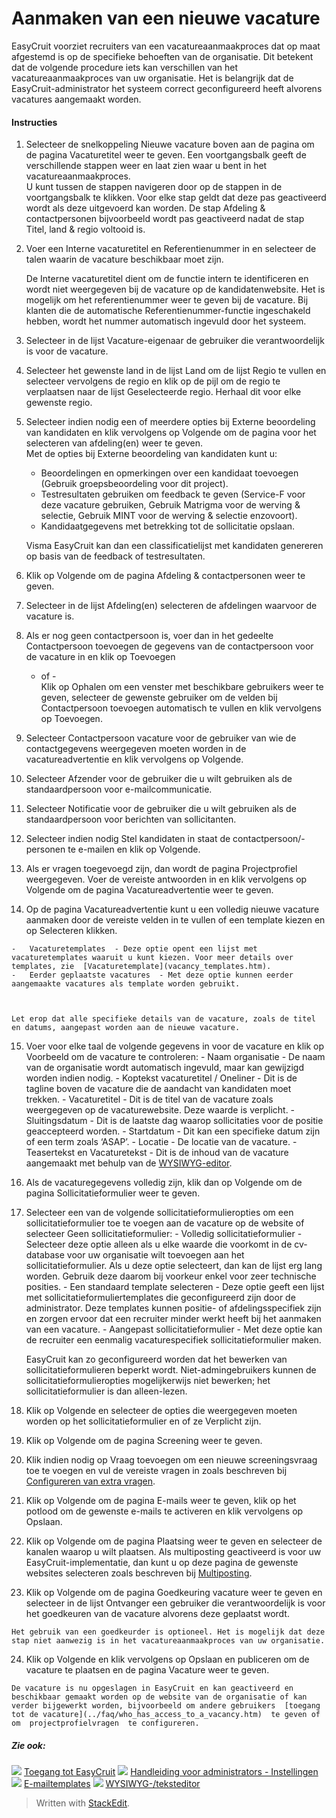 # Aanmaken van een nieuwe vacature

EasyCruit voorziet recruiters van een vacatureaanmaakproces dat op maat afgestemd is op de specifieke behoeften van de organisatie. Dit betekent dat de volgende procedure iets kan verschillen van het vacatureaanmaakproces van uw organisatie. Het is belangrijk dat de EasyCruit-administrator het systeem correct geconfigureerd heeft alvorens vacatures aangemaakt worden.

#### Instructies

1.  Selecteer de snelkoppeling  Nieuwe vacature  boven aan de pagina om de pagina  Vacaturetitel  weer te geven. Een voortgangsbalk geeft de verschillende stappen weer en laat zien waar u bent in het vacatureaanmaakproces.  
    U kunt tussen de stappen navigeren door op de stappen in de voortgangsbalk te klikken. Voor elke stap geldt dat deze pas geactiveerd wordt als deze uitgevoerd kan worden. De stap  Afdeling &  contactpersonen  bijvoorbeeld wordt pas geactiveerd nadat de stap  Titel, land &  regio  voltooid is.
2.  Voer een  Interne vacaturetitel  en  Referentienummer  in en selecteer de talen waarin de vacature beschikbaar moet zijn.  
      
    De  Interne vacaturetitel  dient om de functie intern te identificeren en wordt niet weergegeven bij de vacature op de kandidatenwebsite. Het is mogelijk om het referentienummer weer te geven bij de vacature. Bij klanten die de automatische  Referentienummer-functie ingeschakeld hebben, wordt het nummer automatisch ingevuld door het systeem.
3.  Selecteer in de lijst  Vacature-eigenaar  de gebruiker die verantwoordelijk is voor de vacature.
4.  Selecteer het gewenste land in de lijst  Land  om de lijst  Regio  te vullen en selecteer vervolgens de regio en klik op de pijl om de regio te verplaatsen naar de lijst  Geselecteerde regio. Herhaal dit voor elke gewenste regio.
5.  Selecteer indien nodig een of meerdere opties bij  Externe beoordeling van kandidaten  en klik vervolgens op  Volgende  om de pagina voor het selecteren van afdeling(en) weer te geven.  
    Met de opties bij Externe beoordeling van kandidaten kunt u:  
    
    -   Beoordelingen en opmerkingen over een kandidaat toevoegen (Gebruik groepsbeoordeling voor dit project).
    -   Testresultaten gebruiken om feedback te geven (Service-F voor deze vacature gebruiken,  Gebruik Matrigma voor de werving & selectie,  Gebruik MINT voor de werving & selectie  enzovoort).
    -   Kandidaatgegevens met betrekking tot de sollicitatie opslaan.
    
      
    Visma EasyCruit kan dan een classificatielijst met kandidaten genereren op basis van de feedback of testresultaten.
6.  Klik op  Volgende  om de pagina  Afdeling & contactpersonen  weer te geven.
7.  Selecteer in de lijst  Afdeling(en) selecteren  de afdelingen waarvoor de vacature is.
8.  Als er nog geen contactpersoon is, voer dan in het gedeelte  Contactpersoon toevoegen  de gegevens van de contactpersoon voor de vacature in en klik op  Toevoegen  
    - of -  
    Klik op  Ophalen  om een venster met beschikbare gebruikers weer te geven, selecteer de gewenste gebruiker om de velden bij  Contactpersoon toevoegen  automatisch te vullen en klik vervolgens op  Toevoegen.
9.  Selecteer  Contactpersoon vacature  voor de gebruiker van wie de contactgegevens weergegeven moeten worden in de vacatureadvertentie en klik vervolgens op  Volgende.
10.  Selecteer  Afzender  voor de gebruiker die u wilt gebruiken als de standaardpersoon voor e-mailcommunicatie.
11.  Selecteer  Notificatie  voor de gebruiker die u wilt gebruiken als de standaardpersoon voor berichten van sollicitanten.
12.  Selecteer indien nodig  Stel kandidaten in staat de contactpersoon/-personen te e-mailen  en klik op  Volgende.
13.  Als er vragen toegevoegd zijn, dan wordt de pagina  Projectprofiel  weergegeven. Voer de vereiste antwoorden in en klik vervolgens op  Volgende  om de pagina  Vacatureadvertentie  weer te geven.
14.  Op de pagina  Vacatureadvertentie  kunt u een volledig nieuwe vacature aanmaken door de vereiste velden in te vullen of een template kiezen en op  Selecteren  klikken.
    
    -   Vacaturetemplates  - Deze optie opent een lijst met vacaturetemplates waaruit u kunt kiezen. Voor meer details over templates, zie  [Vacaturetemplate](vacancy_templates.htm).
    -   Eerder geplaatste vacatures  - Met deze optie kunnen eerder aangemaakte vacatures als template worden gebruikt.  
          
        
    
    Let erop dat alle specifieke details van de vacature, zoals de titel en datums, aangepast worden aan de nieuwe vacature.
15.  Voer voor elke taal de volgende gegevens in voor de vacature en klik op  Voorbeeld  om de vacature te controleren:
    -   Naam organisatie  - De naam van de organisatie wordt automatisch ingevuld, maar kan gewijzigd worden indien nodig.
    -   Koptekst vacaturetitel / Oneliner  - Dit is de tagline boven de vacature die de aandacht van kandidaten moet trekken.
    -   Vacaturetitel  - Dit is de titel van de vacature zoals weergegeven op de vacaturewebsite. Deze waarde is verplicht.
    -   Sluitingsdatum  - Dit is de laatste dag waarop sollicitaties voor de positie geaccepteerd worden.
    -   Startdatum  - Dit kan een specifieke datum zijn of een term zoals ‘ASAP’.
    -   Locatie  - De locatie van de vacature.
    -   Teasertekst  en  Vacaturetekst  - Dit is de inhoud van de vacature aangemaakt met behulp van de  [WYSIWYG-editor](wysiwyg_text_editor.htm).
16.  Als de vacaturegegevens volledig zijn, klik dan op  Volgende  om de pagina  Sollicitatieformulier  weer te geven.
17.  Selecteer een van de volgende sollicitatieformulieropties om een sollicitatieformulier toe te voegen aan de vacature op de website of selecteer  Geen sollicitatieformulier:
    -   Volledig sollicitatieformulier  - Selecteer deze optie alleen als u elke waarde die voorkomt in de cv-database voor uw organisatie wilt toevoegen aan het sollicitatieformulier. Als u deze optie selecteert, dan kan de lijst erg lang worden. Gebruik deze daarom bij voorkeur enkel voor zeer technische posities.
    -   Een standaard template selecteren  - Deze optie geeft een lijst met sollicitatieformuliertemplates die geconfigureerd zijn door de administrator. Deze templates kunnen positie- of afdelingsspecifiek zijn en zorgen ervoor dat een recruiter minder werkt heeft bij het aanmaken van een vacature.
    -   Aangepast sollicitatieformulier  - Met deze optie kan de recruiter een eenmalig vacaturespecifiek sollicitatieformulier maken.  
          
        EasyCruit kan zo geconfigureerd worden dat het bewerken van sollicitatieformulieren beperkt wordt. Niet-admingebruikers kunnen de sollicitatieformulieropties mogelijkerwijs niet bewerken; het sollicitatieformulier is dan alleen-lezen.
18.  Klik op  Volgende  en selecteer de opties die weergegeven moeten worden op het sollicitatieformulier en of ze  Verplicht  zijn.
19.  Klik op  Volgende  om de pagina  Screening  weer te geven.
20.  Klik indien nodig op  Vraag toevoegen  om een nieuwe screeningsvraag toe te voegen en vul de vereiste vragen in zoals beschreven bij  [Configureren van extra vragen](additional_questions.htm).
21.  Klik op  Volgende  om de pagina  E-mails  weer te geven, klik op het potlood om de gewenste e-mails te activeren en klik vervolgens op  Opslaan.
22.  Klik op  Volgende  om de pagina  Plaatsing  weer te geven en selecteer de kanalen waarop u wilt plaatsen. Als multiposting geactiveerd is voor uw EasyCruit-implementatie, dan kunt u op deze pagina de gewenste websites selecteren zoals beschreven bij  [Multiposting](multiposting.htm).
23.  Klik op  Volgende  om de pagina  Goedkeuring vacature  weer te geven en selecteer in de lijst  Ontvanger  een gebruiker die verantwoordelijk is voor het goedkeuren van de vacature alvorens deze geplaatst wordt.  
      
    Het gebruik van een goedkeurder is optioneel. Het is mogelijk dat deze stap niet aanwezig is in het vacatureaanmaakproces van uw organisatie.
24.  Klik op  Volgende  en klik vervolgens op  Opslaan en publiceren  om de vacature te plaatsen en de pagina  Vacature  weer te geven.  
      
    De vacature is nu opgeslagen in EasyCruit en kan geactiveerd en beschikbaar gemaakt worden op de website van de organisatie of kan verder bijgewerkt worden, bijvoorbeeld om andere gebruikers  [toegang tot de vacature](../faq/who_has_access_to_a_vacancy.htm)  te geven of om  projectprofielvragen  te configureren.

##### Zie ook:

![](../Resources/Images/icon-document-link.png)  [Toegang tot EasyCruit](accessing_easycruit.htm)
![](../Resources/Images/icon-document-link.png)  [Handleiding voor administrators - Instellingen](guide_for_administrators_settings.htm)
![](../Resources/Images/icon-document-link.png)  [E-mailtemplates](response_emails.htm)
![](../Resources/Images/icon-document-link.png)  [WYSIWYG-/teksteditor](wysiwyg_text_editor.htm)


> Written with [StackEdit](https://stackedit.io/).
<!--stackedit_data:
eyJoaXN0b3J5IjpbMjk1ODc3OTQ3XX0=
-->